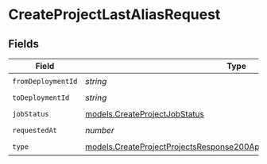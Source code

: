 # CreateProjectLastAliasRequest


## Fields

| Field                                                                                                                                                  | Type                                                                                                                                                   | Required                                                                                                                                               | Description                                                                                                                                            |
| ------------------------------------------------------------------------------------------------------------------------------------------------------ | ------------------------------------------------------------------------------------------------------------------------------------------------------ | ------------------------------------------------------------------------------------------------------------------------------------------------------ | ------------------------------------------------------------------------------------------------------------------------------------------------------ |
| `fromDeploymentId`                                                                                                                                     | *string*                                                                                                                                               | :heavy_check_mark:                                                                                                                                     | N/A                                                                                                                                                    |
| `toDeploymentId`                                                                                                                                       | *string*                                                                                                                                               | :heavy_check_mark:                                                                                                                                     | N/A                                                                                                                                                    |
| `jobStatus`                                                                                                                                            | [models.CreateProjectJobStatus](../models/createprojectjobstatus.md)                                                                                   | :heavy_check_mark:                                                                                                                                     | N/A                                                                                                                                                    |
| `requestedAt`                                                                                                                                          | *number*                                                                                                                                               | :heavy_check_mark:                                                                                                                                     | N/A                                                                                                                                                    |
| `type`                                                                                                                                                 | [models.CreateProjectProjectsResponse200ApplicationJSONResponseBodyType](../models/createprojectprojectsresponse200applicationjsonresponsebodytype.md) | :heavy_check_mark:                                                                                                                                     | N/A                                                                                                                                                    |